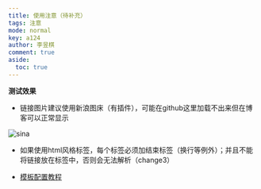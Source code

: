 ```yaml
---
title: 使用注意（待补充）
tags: 注意
mode: normal
key: a124
author: 李昱棋
comment: true
aside:
  toc: true
---
```

**测试效果**  

* 链接图片建议使用新浪图床（有插件），可能在github这里加载不出来但在博客可以正常显示

![sina](http://ww1.sinaimg.cn/large/007pWD8Ply1gcesqqlqloj30bl0840uz.jpg)

* 如果使用html风格标签，每个标签必须加结束标签（换行等例外）；并且不能将链接放在标签中，否则会无法解析（change3）

* [模板配置教程](https://tianqi.name/jekyll-TeXt-theme/docs/en/quick-start)

